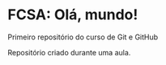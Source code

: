 # FCSA: Olá, mundo!
 Primeiro repositório do curso de Git e GitHub

Repositório criado durante uma aula.